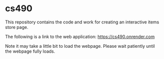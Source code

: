# cs490

This repository contains the code and work for creating an interactive items store page.

The following is a link to the web application:
https://cs490.onrender.com

Note it may take a little bit to load the webpage.
Please wait patiently until the webpage fully loads.
